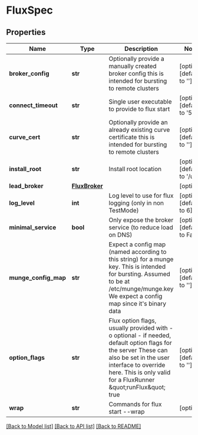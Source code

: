 # FluxSpec


## Properties
Name | Type | Description | Notes
------------ | ------------- | ------------- | -------------
**broker_config** | **str** | Optionally provide a manually created broker config this is intended for bursting to remote clusters | [optional] [default to '']
**connect_timeout** | **str** | Single user executable to provide to flux start | [optional] [default to '5s']
**curve_cert** | **str** | Optionally provide an already existing curve certificate this is intended for bursting to remote clusters | [optional] [default to '']
**install_root** | **str** | Install root location | [optional] [default to '/usr']
**lead_broker** | [**FluxBroker**](FluxBroker.md) |  | [optional] 
**log_level** | **int** | Log level to use for flux logging (only in non TestMode) | [optional] [default to 6]
**minimal_service** | **bool** | Only expose the broker service (to reduce load on DNS) | [optional] [default to False]
**munge_config_map** | **str** | Expect a config map (named according to this string) for a munge key. This is intended for bursting. Assumed to be at /etc/munge/munge.key We expect a config map since it&#39;s binary data | [optional] [default to '']
**option_flags** | **str** | Flux option flags, usually provided with -o optional - if needed, default option flags for the server These can also be set in the user interface to override here. This is only valid for a FluxRunner \&quot;runFlux\&quot; true | [optional] [default to '']
**wrap** | **str** | Commands for flux start --wrap | [optional] 

[[Back to Model list]](../README.md#documentation-for-models) [[Back to API list]](../README.md#documentation-for-api-endpoints) [[Back to README]](../README.md)


